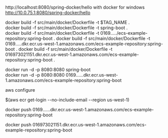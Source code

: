 http://localhost:8080/spring-docker/hello
with docker for windows
http://10.0.75.1:8080/spring-docker/hello  
  

docker build -f src/main/docker/Dockerfile -t $TAG_NAME .    
docker build -f src/main/docker/Dockerfile -t spring-boot .    
docker build -f src/main/docker/Dockerfile -t 0169...../ecs-example-repository:spring-boot .
docker build -f src/main/docker/Dockerfile -t 0169.....dkr.ecr.us-west-1.amazonaws.com/ecs-example-repository:spring-boot .
docker build -f src/main/docker/Dockerfile -t 016973021151.dkr.ecr.us-west-1.amazonaws.com/ecs-example-repository:spring-boot .
  
docker run -d -p 8080:8080 spring-boot   
docker run -d -p 8080:8080 0169......dkr.ecr.us-west-1.amazonaws.com/ecs-example-repository:spring-boot



aws configure


$(aws ecr get-login --no-include-email --region us-west-1)

 docker push 0169......dkr.ecr.us-west-1.amazonaws.com/ecs-example-repository:spring-boot
 
 docker push 016973021151.dkr.ecr.us-west-1.amazonaws.com/ecs-example-repository:spring-boot

  
